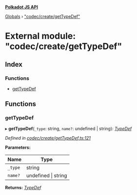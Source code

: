 **[Polkadot JS API](../README.md)**

[Globals](../globals.md) › [&quot;codec/create/getTypeDef&quot;](_codec_create_gettypedef_.md)

# External module: "codec/create/getTypeDef"

## Index

### Functions

* [getTypeDef](_codec_create_gettypedef_.md#gettypedef)

## Functions

###  getTypeDef

▸ **getTypeDef**(`_type`: string, `name?`: undefined | string): *[TypeDef](../interfaces/_codec_create_types_.typedef.md)*

*Defined in [codec/create/getTypeDef.ts:121](https://github.com/polkadot-js/api/blob/d1105c8/packages/types/src/codec/create/getTypeDef.ts#L121)*

**Parameters:**

Name | Type |
------ | ------ |
`_type` | string |
`name?` | undefined &#124; string |

**Returns:** *[TypeDef](../interfaces/_codec_create_types_.typedef.md)*